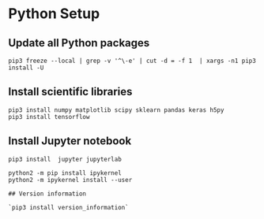 # Python Setup

## Update all Python packages

`pip3 freeze --local | grep -v '^\-e' | cut -d = -f 1  | xargs -n1 pip3 install -U`

## Install scientific libraries

```
pip3 install numpy matplotlib scipy sklearn pandas keras h5py
pip3 install tensorflow
```
## Install Jupyter notebook

```
pip3 install  jupyter jupyterlab

python2 -m pip install ipykernel
python2 -m ipykernel install --user

## Version information

`pip3 install version_information`